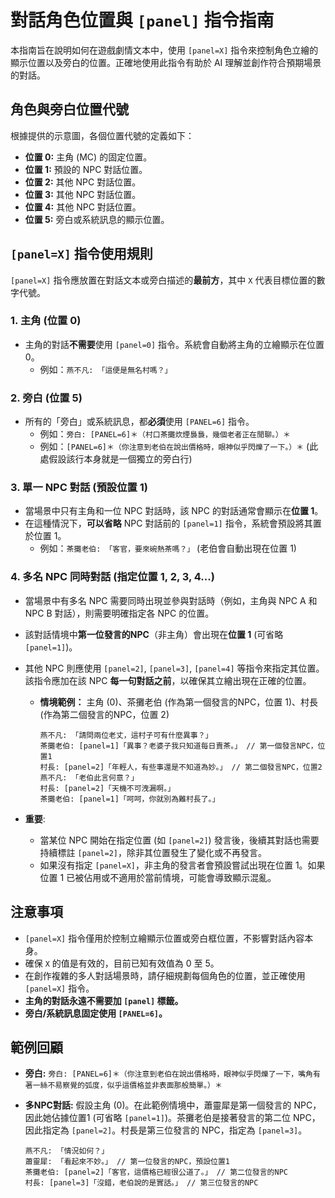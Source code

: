 # 對話角色位置與 `[panel]` 指令指南

本指南旨在說明如何在遊戲劇情文本中，使用 `[panel=X]` 指令來控制角色立繪的顯示位置以及旁白的位置。正確地使用此指令有助於 AI 理解並創作符合預期場景的對話。

## 角色與旁白位置代號

根據提供的示意圖，各個位置代號的定義如下：

*   **位置 0:** 主角 (MC) 的固定位置。
*   **位置 1:** 預設的 NPC 對話位置。
*   **位置 2:** 其他 NPC 對話位置。
*   **位置 3:** 其他 NPC 對話位置。
*   **位置 4:** 其他 NPC 對話位置。
*   **位置 5:** 旁白或系統訊息的顯示位置。

## `[panel=X]` 指令使用規則

`[panel=X]` 指令應放置在對話文本或旁白描述的**最前方**，其中 `X` 代表目標位置的數字代號。

### 1. 主角 (位置 0)
*   主角的對話**不需要**使用 `[panel=0]` 指令。系統會自動將主角的立繪顯示在位置 0。
    *   例如：`燕不凡: 「這便是無名村嗎？」`

### 2. 旁白 (位置 5)
*   所有的「旁白」或系統訊息，都**必須**使用 `[PANEL=6]` 指令。
    *   例如：`旁白: [PANEL=6]＊（村口茶攤炊煙裊裊，幾個老者正在閒聊。）＊`
    *   例如：`[PANEL=6]＊（你注意到老伯在說出價格時，眼神似乎閃爍了一下。）＊` (此處假設該行本身就是一個獨立的旁白行)

### 3. 單一 NPC 對話 (預設位置 1)
*   當場景中只有主角和一位 NPC 對話時，該 NPC 的對話通常會顯示在**位置 1**。
*   在這種情況下，**可以省略** NPC 對話前的 `[panel=1]` 指令，系統會預設將其置於位置 1。
    *   例如：`茶攤老伯: 「客官，要來碗熱茶嗎？」` (老伯會自動出現在位置 1)

### 4. 多名 NPC 同時對話 (指定位置 1, 2, 3, 4...)
*   當場景中有多名 NPC 需要同時出現並參與對話時（例如，主角與 NPC A 和 NPC B 對話），則需要明確指定各 NPC 的位置。
*   該對話情境中**第一位發言的NPC**（非主角）會出現在**位置 1** (可省略 `[panel=1]`)。
*   其他 NPC 則應使用 `[panel=2]`, `[panel=3]`, `[panel=4]` 等指令來指定其位置。該指令應加在該 NPC **每一句對話之前**，以確保其立繪出現在正確的位置。

    *   **情境範例：** 主角 (0)、茶攤老伯 (作為第一個發言的NPC，位置 1)、村長 (作為第二個發言的NPC，位置 2)
        ```
        燕不凡: 「請問兩位老丈，這村子可有什麼異事？」
        茶攤老伯: [panel=1]「異事？老婆子我只知道每日賣茶。」 // 第一個發言NPC，位置1
        村長: [panel=2]「年輕人，有些事還是不知道為妙。」 // 第二個發言NPC，位置2
        燕不凡: 「老伯此言何意？」
        村長: [panel=2]「天機不可洩漏啊。」
        茶攤老伯: [panel=1]「呵呵，你就別為難村長了。」
        ```
*   **重要**:
    *   當某位 NPC 開始在指定位置 (如 `[panel=2]`) 發言後，後續其對話也需要持續標註 `[panel=2]`，除非其位置發生了變化或不再發言。
    *   如果沒有指定 `[panel=X]`，非主角的發言者會預設嘗試出現在位置 1。如果位置 1 已被佔用或不適用於當前情境，可能會導致顯示混亂。

## 注意事項
*   `[panel=X]` 指令僅用於控制立繪顯示位置或旁白框位置，不影響對話內容本身。
*   確保 `X` 的值是有效的，目前已知有效值為 0 至 5。
*   在創作複雜的多人對話場景時，請仔細規劃每個角色的位置，並正確使用 `[panel=X]` 指令。
*   **主角的對話永遠不需要加 `[panel]` 標籤。**
*   **旁白/系統訊息固定使用 `[PANEL=6]`。**

## 範例回顧

*   **旁白:**
    `旁白: [PANEL=6]＊（你注意到老伯在說出價格時，眼神似乎閃爍了一下，嘴角有著一絲不易察覺的弧度，似乎這價格並非表面那般簡單。）＊`

*   **多NPC對話:**
    假設主角 (0)。在此範例情境中，蕭靈犀是第一個發言的 NPC，因此她佔據位置1 (可省略 `[panel=1]`)。茶攤老伯是接著發言的第二位 NPC，因此指定為 `[panel=2]`。村長是第三位發言的 NPC，指定為 `[panel=3]`。

    ```
    燕不凡: 「情況如何？」
    蕭靈犀: 「看起來不妙。」 // 第一位發言的NPC，預設位置1
    茶攤老伯: [panel=2]「客官，這價格已經很公道了。」 // 第二位發言的NPC
    村長: [panel=3]「沒錯，老伯說的是實話。」 // 第三位發言的NPC
    ``` 